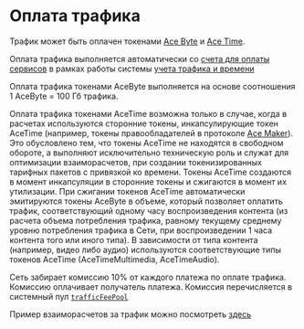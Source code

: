 # Оплата трафика

Трафик может быть оплачен токенами [Ace Byte][5] и [Ace Time][6].

Оплата трафика выполняется автоматически со [счета для оплаты сервисов][1]
в рамках работы системы [учета трафика и времени][2]

Оплата трафика токенами AceByte выполняется на основе соотношения 1 AceByte = 100 Гб трафика.

Оплата трафика токенами AceTime возможна только в случае, когда в расчетах
используются сторонние токены, инкапсулирующие токен AceTime (например, токены
правообладателей в протоколе [Ace Maker][8]). Это обусловлено тем, что токены AceTime не находятся в свободном обороте, а выполняют исключительно техническую роль и служат для оптимизации взаиморасчетов, при создании токенизированных тарифных пакетов с привязкой ко времени. Токены AceTime создаются в момент инкапсуляции в сторонние токены и сжигаются в момент их утилизации. При сжигании токенов AceTime автоматически эмитируются токены AceByte в объеме, который позволяет оплатить трафик, соответствующий одному часу воспроизведения контента (из расчета объема потребления трафика, равному текущему среднему уровню потребления трафика в Сети, при воспроизведении 1 часа контента того или иного типа). В зависимости от типа контента (например, видео либо аудио) используются соответствующие типы токенов AceTime (AceTimeMultimedia, AceTimeAudio).

Сеть забирает комиссию 10% от каждого платежа по оплате трафика.
Комиссию оплачивает получатель платежа.
Комиссия перечисляется в системный пул [`trafficFeePool`][4]

Пример взаиморасчетов за трафик можно посмотреть [здесь][7]


[1]: ../glossary/special-accounts.md#_2
[2]: ../get-started/traffic-time-accounting.md
[4]: ../glossary/system-pools.md#trafficfeepool
[5]: ../system-tokens/ace-time.md
[6]: ../system-tokens/ace-byte.md
[7]: ../system-tokens/examples.md
[8]: https://acemakerdao.com/
